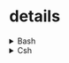 # details

<details>
<summary>Bash</summary>
bash is a good shell
</details>

<details>
<summary>Csh</summary>
csh is a bad shell
</details>
